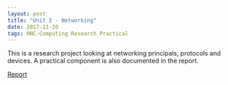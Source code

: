```yaml
---
layout: post
title: "Unit 2 - Networking"
date: 2017-11-20
tags: HNC-Computing Research Practical
---
```


This is a research project looking at networking principals, protocols and devices.  A practical component is also documented in the report.

[Report](https://drive.proton.me/urls/FWWVY8NT4C#4RmIac0ZK0UR)

